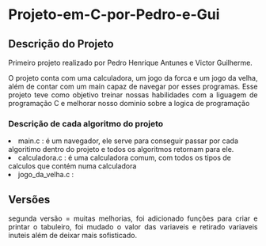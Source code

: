 # Projeto-em-C-por-Pedro-e-Gui

## Descrição do Projeto
<p align="justify">Primeiro projeto realizado por Pedro Henrique Antunes e Victor Guilherme.</p>
<p align="justify">O projeto conta com uma calculadora, um jogo da forca e um jogo da velha, além de contar com um main capaz de navegar por esses programas. 
Esse projeto teve como objetivo treinar nossas habilidades com a liguagem de programação C e melhorar nosso dominio sobre a logica de programação</p>

### Descrição de cada algoritmo do projeto
<li>main.c : é um navegador, ele serve para conseguir passar por cada algoritimo dentro do projeto e todos os algoritmos retornam para ele.</li>
<li>calculadora.c : é uma  calculadora comum, com todos os tipos de calculos que contém numa calculadora</li>
<li>jogo_da_velha.c : </li>

## Versões 
<p align="justify"> segunda versão = muitas melhorias, foi adicionado funções para criar e printar o tabuleiro, foi mudado o valor das variaveis e retirado variaveis inuteis além de deixar mais sofisticado.</p>
